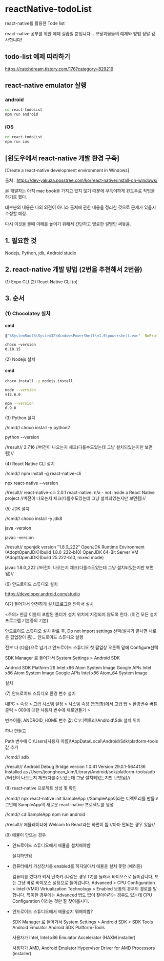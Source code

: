 # reactNative-todoList
react-native를 활용한 Tode list

react-native 공부를 위한 예제 실습일 뿐입니다... 코딩괴물들의 예제와 방법 정말 감사합니다!

## todo-list 예제 따라하기

https://catchdream.tistory.com/176?category=829219

## react-native emulator 실행

### android
```bash
cd react-todoList
npm run android
```

### iOS
```bash
cd react-todoList
npm run ios
```

## [윈도우에서 react-native 개발 환경 구축]
[Create a react-native development environment in Windows]

  출처 : https://dev-yakuza.posstree.com/ko/react-native/install-on-windows/

  본 개발자는 아직 mac book을 가지고 있지 않기 때문에 부득이하게 윈도우로 작업을 하기로 했다.

  대부분의 내용은 나의 의견이 아니라 출처에 관한 내용을 정리한 것으로 문제가 있을시 수정할 예정.

  다시 이것을 볼때 이해를 높이기 위해서 간단하고 명료한 설명만 써놓음.


## 1. 필요한 것

  Nodejs, Python, jdk, Android studio

## 2. react-native 개발 방법 (2번을 추천해서 2번씀)

  (1) Expo CLI
  (2) React Native CLI (o)

## 3. 순서

### (1) Chocolatey 설치

#### cmd

```bash
@"%SystemRoot%\System32\WindowsPowerShell\v1.0\powershell.exe" -NoProfile -InputFormat None -ExecutionPolicy Bypass -Command "iex ((New-Object System.Net.WebClient).DownloadString('https://chocolatey.org/install.ps1'))" && SET "PATH=%PATH%;%ALLUSERSPROFILE%\chocolatey\bin"

choco –version
0.10.15
```

(2) Nodejs 설치

#### cmd

```bash
choco install -y nodejs.install

node --version
v12.6.0

npm --version
6.9.0
```
(3) Python 설치

//cmd//
choco install -y python2

python --version

//result//
2.7.16
//버전이 나오는지 체크(다를수도있는데 그냥 설치되있는지만 보면됨)//


(4) React Native CLI 설치

//cmd//
npm install -g react-native-cli

npx react-native --version

//result//
react-native-cli: 2.0.1
react-native: n/a - not inside a React Native project
//버전이 나오는지 체크(다를수도있는데 그냥 설치되있는지만 보면됨)//


(5) JDK 설치

//cmd//
choco install -y jdk8

java -version

javac -version

//result//
openjdk version "1.8.0_222"
OpenJDK Runtime Environment (AdoptOpenJDK)(build 1.8.0_222-b10)
OpenJDK 64-Bit Server VM (AdoptOpenJDK)(build 25.222-b10, mixed mode)

javac 1.8.0_222
//버전이 나오는지 체크(다를수도있는데 그냥 설치되있는지만 보면됨)//


(6) 안드로이드 스튜디오 설치

https://developer.android.com/studio

여기 들어가서 안전하게 설치프로그램 받아서 설치

<주의> 한글 이름이 포함된 폴더가 설치 위치에 지정되지 않도록 한다. (이건 모든 설치프로그램 기본중의 기본)


안드로이드 스튜디오 설치 완료 후, Do not import settings 선택(설치가 끝나면 새로운 팝업창이 뜸)... 안드로이드 스튜디오 실행

전부 다 (다음)으로 넘기고 안드로이드 스튜디오 첫 팝업창 오른쪽 밑에 Configure선택

SDK Manager 로 들어가서 System Settings > Android SDK

Android SDK Platform 29
Intel x86 Atom System Image
Google APIs Intel x86 Atom System Image
Google APIs Intel x86 Atom_64 System Image

설치


(7) 안드로이드 스튜디오 환경 변수 설치

내PC > 속성 > 고급 시스템 설정 > 시스템 속성 (팝업창)에서 고급 탭 > 환경변수 버튼클릭 > 000에 대한 사용자 변수에 새로만들기 >

변수이름: ANDROID_HOME
변수 값: C:\디렉토리\Android\Sdk 설치 위치   

하나 만들고

Path 변수에
C:\Users\[사용자 이름]\AppData\Local\Android\Sdk\platform-tools
값 추가

//cmd//
adb

//result//
Android Debug Bridge version 1.0.41
Version 29.0.1-5644136
Installed as /Users/jeonghean_kim/Library/Android/sdk/platform-tools/adb
//버전이 나오는지 체크(다를수도있는데 그냥 설치되있는지만 보면됨)//


(8) react-native 프로젝트 생성 및 확인

//cmd//
npx react-native init SampleApp
//SampleApp이라는 디렉토리를 만들고 그안에 SampleApp의 새로운 react-native 프로젝트를 생성

//cmd//
cd SampleApp
npm run android

//result//
에뮬레이터에 Welcom to React라는 화면이 뜸
//아마 안되는 경우 있음//


(9) 에뮬이 안뜨는 경우

- 안드로이드 스튜디오에서 에뮬을 설치해야함

  설치하면됨
  
- 컴퓨터에서 가상장치를 enabled를 하지않아서 에뮬을 설치 못함 (에러뜸)

  컴퓨터를 껐다가 켜서 단축키 (나같은 경우 f2)를 눌러서 바이오스로 들어갑니다, 또는 그냥 바로 바이오스 설정으로 들어갑니다.
  Advanced > CPU Configuration > Intel (VMX) Virtualization Technology > Enabled
  보통의 경우의 경로를 말합니다. 특이한 경우에는 Advanced 탭도 없이 찾아야하는 경우도 있는데 CPU Configuration 이라는 것만 잘 찾아봅시다.
  
- 안드로이드 스튜디오에서 에뮬설치 뭐해야함?

  SDK Manager 로 들어가서 System Settings > Android SDK > SDK Tools 
  Android Emulator
  Android SDK Platform-Tools
  
  사용자가 Intel,
  Intel x86 Emulator Accelerator (HAXM installer)
  
  사용자가 AMD,
  Android Emulator Hypervisor Driver for AMD Processors (installer)
